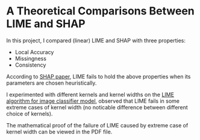 # A Theoretical Comparisons Between LIME and SHAP
In this project, I compared (linear) LIME and SHAP with three properties:
- Local Accuracy
- Missingness
- Consistency

According to [SHAP paper](https://arxiv.org/abs/1705.07874), LIME fails to hold the above properties when its parameters are chosen heuristically. 

I experimented with different kernels and kernel widths on the [LIME algorithm for image classifier model](https://marcotcr.github.io/lime/tutorials/Tutorial%20-%20images.html), observed that LIME fails in some extreme cases of kernel width (no noticable difference between different choice of kernels). 

The mathematical proof of the failure of LIME caused by extreme case of kernel width can be viewed in the PDF file. 
